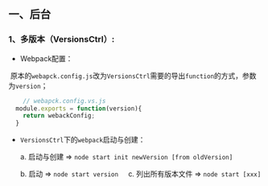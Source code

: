 ## 一、后台
### 1、多版本（VersionsCtrl）:
* Webpack配置：

  原本的`webapck.config.js`改为`VersionsCtrl`需要的导出`function`的方式，参数为`version`；
  
```javascript
	// webapck.config.vs.js
  module.exports = function(version){
    return webackConfig;
  }
```
* `VersionsCtrl`下的`webpack`启动与创建：

	a. 启动与创建 => `node start init newVersion [from oldVersion]`
	
	b. 启动 => `node start version`
     
	c. 列出所有版本文件 => `node start [xxx]`
